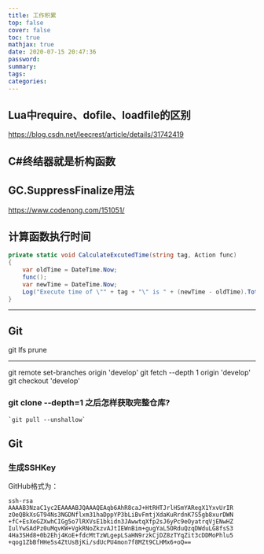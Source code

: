 ```yaml
---
title: 工作积累
top: false
cover: false
toc: true
mathjax: true
date: 2020-07-15 20:47:36
password:
summary:
tags: 
categories:
---
```


## Lua中require、dofile、loadfile的区别
https://blog.csdn.net/leecrest/article/details/31742419

## C#终结器就是析构函数

## GC.SuppressFinalize用法
https://www.codenong.com/151051/

## 计算函数执行时间
```csharp
private static void CalculateExcutedTime(string tag, Action func)
{
    var oldTime = DateTime.Now;
    func();
    var newTime = DateTime.Now;
    Log("Execute time of \"" + tag + "\" is " + (newTime - oldTime).TotalSeconds + " seconds");
}
```

------------------------------

## Git

git lfs prune

----------------

git remote set-branches origin 'develop'
git fetch --depth 1 origin 'develop'
git checkout 'develop'

### git clone --depth=1 之后怎样获取完整仓库?

```
`git pull --unshallow`
```

## Git
### 生成SSHKey
GitHub格式为：
```
ssh-rsa 
AAAAB3NzaC1yc2EAAAABJQAAAQEAqb6AhR8caJ+HtRHTJrlHSmYARegX1YxvUrIR
zOeQBkXsGT94Ns3NGDNflxm31haDppYP3bLiBvFmtjXdaKuRrdnK7S5gb8xurDWN
+fC+EsXeGZXwhCIGg5o7lRXVsE1bkidn3JAwwtqXfp2sJ6yPc9eOyatrqVjENwHZ
IulYwSAdPz0uMqvKW+VgkRNoZkzvAJtIEWnBim+gugYaL5ORduQzqDWduLG8fsS3
4Ha3SHd8+0b2Ehj4KoE+fdcMtTzWLgepLSaHN9rzkCjDZ8zTYqZit3cDDMoPhlu5
+qog1ZbBfHHe5s4ZtUsBjKi/sdUcPU4mon7f8MZt9CLHMx6+oQ==
```